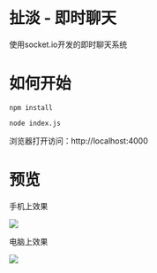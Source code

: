 # 扯淡 - 即时聊天

使用socket.io开发的即时聊天系统

# 如何开始

```
npm install
```

```
node index.js
```

浏览器打开访问：http://localhost:4000

# 预览

手机上效果

![](http://7xt6w6.com2.z0.glb.qiniucdn.com/QQ20160512-0.png)

电脑上效果

![](http://7xt6w6.com2.z0.glb.qiniucdn.com/QQ20160512-1.png)


